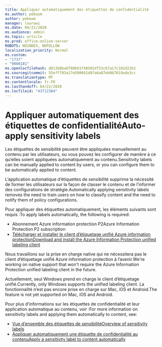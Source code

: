 ```yaml
---
title: Appliquer automatiquement des étiquettes de confidentialité
ms.author: pebaum
author: pebaum
manager: laurawi
ms.date: 04/21/2020
ms.audience: admin
ms.topic: article
ms.prod: office-online-server
ROBOTS: NOINDEX, NOFOLLOW
localization_priority: Normal
ms.custom:
- "1737"
- "9000181"
ms.openlocfilehash: d812b8ba6f80b61f48502df53c67a17c102d22b1
ms.sourcegitcommit: 55eff703a17e500681d8fa6a87eb067019ade3cc
ms.translationtype: MT
ms.contentlocale: fr-FR
ms.lasthandoff: 04/22/2020
ms.locfileid: "43712384"
---
```

# <a name="auto-apply-sensitivity-labels"></a><span data-ttu-id="cabe6-102">Appliquer automatiquement des étiquettes de confidentialité</span><span class="sxs-lookup"><span data-stu-id="cabe6-102">Auto-apply sensitivity labels</span></span>

<span data-ttu-id="cabe6-103">Les étiquettes de sensibilité peuvent être appliquées manuellement au contenu par les utilisateurs, ou vous pouvez les configurer de manière à ce qu’elles soient appliquées automatiquement au contenu.</span><span class="sxs-lookup"><span data-stu-id="cabe6-103">Sensitivity labels can be manually applied to content by users, or you can configure them to be automatically applied to content.</span></span>

<span data-ttu-id="cabe6-104">L’application automatique d’étiquettes de sensibilité supprime la nécessité de former les utilisateurs sur la façon de classer le contenu et de l’informer des configurations de stratégie.</span><span class="sxs-lookup"><span data-stu-id="cabe6-104">Automatically applying sensitivity labels removes the need to train users on how to classify content and the need to notify them of policy configurations.</span></span>

<span data-ttu-id="cabe6-105">Pour appliquer des étiquettes automatiquement, les éléments suivants sont requis :</span><span class="sxs-lookup"><span data-stu-id="cabe6-105">To apply labels automatically, the following is required:</span></span>

- <span data-ttu-id="cabe6-106">Abonnement Azure information protection P2</span><span class="sxs-lookup"><span data-stu-id="cabe6-106">Azure Information Protection P2 subscription</span></span>
- [<span data-ttu-id="cabe6-107">Télécharger et installer le client d’étiquetage unifié Azure information protection</span><span class="sxs-lookup"><span data-stu-id="cabe6-107">Download and install the Azure Information Protection unified labeling client</span></span>](https://docs.microsoft.com/azure/information-protection/rms-client/install-unifiedlabelingclient-app)

<span data-ttu-id="cabe6-108">Nous travaillons sur la prise en charge native qui ne nécessitera pas le client d’étiquetage unifié Azure information protection à l’avenir.</span><span class="sxs-lookup"><span data-stu-id="cabe6-108">We're working on native support that won't require the Azure Information Protection unified labeling client in the future.</span></span>

<span data-ttu-id="cabe6-109">Actuellement, seul Windows prend en charge le client d’étiquetage unifié.</span><span class="sxs-lookup"><span data-stu-id="cabe6-109">Currently, only Windows supports the unified labeling client.</span></span>  <span data-ttu-id="cabe6-110">La fonctionnalité n’est pas encore prise en charge sur Mac, iOS et Android.</span><span class="sxs-lookup"><span data-stu-id="cabe6-110">The feature is not yet supported on Mac, iOS and Android.</span></span>

<span data-ttu-id="cabe6-111">Pour plus d’informations sur les étiquettes de confidentialité et leur application automatique au contenu, voir :</span><span class="sxs-lookup"><span data-stu-id="cabe6-111">For more information on sensitivity labels and applying them automatically to content,  see:</span></span>

- [<span data-ttu-id="cabe6-112">Vue d’ensemble des étiquettes de sensibilité</span><span class="sxs-lookup"><span data-stu-id="cabe6-112">Overview of sensitivity labels</span></span>](https://docs.microsoft.com/office365/securitycompliance/sensitivity-labels)
- [<span data-ttu-id="cabe6-113">Appliquer automatiquement une étiquette de confidentialité au contenu</span><span class="sxs-lookup"><span data-stu-id="cabe6-113">Apply a sensitivity label to content automatically</span></span>](https://docs.microsoft.com/office365/securitycompliance/apply_sensitivity_label_automatically)
